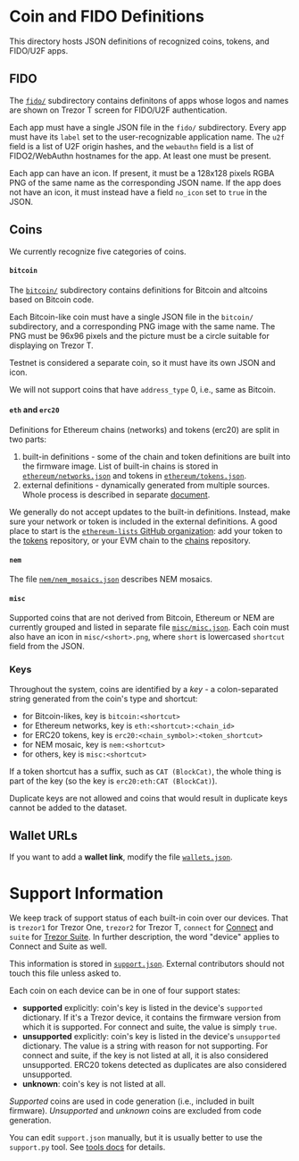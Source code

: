 # Coin and FIDO Definitions

This directory hosts JSON definitions of recognized coins, tokens, and FIDO/U2F apps.

## FIDO

The [`fido/`](fido) subdirectory contains definitons of apps whose logos and
names are shown on Trezor T screen for FIDO/U2F authentication.

Each app must have a single JSON file in the `fido/` subdirectory. Every app must have
its `label` set to the user-recognizable application name. The `u2f` field is a list of
U2F origin hashes, and the `webauthn` field is a list of FIDO2/WebAuthn hostnames for
the app. At least one must be present.

Each app can have an icon. If present, it must be a 128x128 pixels RGBA PNG of the same
name as the corresponding JSON name. If the app does not have an icon, it must instead
have a field `no_icon` set to `true` in the JSON.

## Coins

We currently recognize five categories of coins.

#### `bitcoin`

The [`bitcoin/`](bitcoin) subdirectory contains definitions for Bitcoin and altcoins
based on Bitcoin code.

Each Bitcoin-like coin must have a single JSON file in the `bitcoin/` subdirectory,
and a corresponding PNG image with the same name. The PNG must be 96x96 pixels and
the picture must be a circle suitable for displaying on Trezor T.

Testnet is considered a separate coin, so it must have its own JSON and icon.

We will not support coins that have `address_type` 0, i.e., same as Bitcoin.

#### `eth` and `erc20`

Definitions for Ethereum chains (networks) and tokens (erc20) are split in two parts:

1. built-in definitions - some of the chain and token definitions are built into the firmware
   image. List of built-in chains is stored in [`ethereum/networks.json`](ethereum/networks.json)
   and tokens in [`ethereum/tokens.json`](ethereum/tokens.json).
2. external definitions - dynamically generated from multiple sources. Whole process is
   described in separate
   [document](https://docs.trezor.io/trezor-firmware/common/ethereum-definitions.html).

We generally do not accept updates to the built-in definitions. Instead, make sure your
network or token is included in the external definitions. A good place to start is the
[`ethereum-lists` GitHub organization](https://gitub.com/ethereum-lists): add your token
to the [tokens](https://github.com/ethereum-lists/tokens) repository, or your EVM chain to the
[chains](https://github.com/ethereum-lists/chains) repository.

#### `nem`

The file [`nem/nem_mosaics.json`](nem/nem_mosaics.json) describes NEM mosaics.

#### `misc`

Supported coins that are not derived from Bitcoin, Ethereum or NEM are currently grouped
and listed in separate file [`misc/misc.json`](misc/misc.json). Each coin must also have
an icon in `misc/<short>.png`, where `short` is lowercased `shortcut` field from the JSON.

### Keys

Throughout the system, coins are identified by a _key_ - a colon-separated string
generated from the coin's type and shortcut:

* for Bitcoin-likes, key is `bitcoin:<shortcut>`
* for Ethereum networks, key is `eth:<shortcut>:<chain_id>`
* for ERC20 tokens, key is `erc20:<chain_symbol>:<token_shortcut>`
* for NEM mosaic, key is `nem:<shortcut>`
* for others, key is `misc:<shortcut>`

If a token shortcut has a suffix, such as `CAT (BlockCat)`, the whole thing is part
of the key (so the key is `erc20:eth:CAT (BlockCat)`).

Duplicate keys are not allowed and coins that would result in duplicate keys cannot be
added to the dataset.



## Wallet URLs

If you want to add a **wallet link**, modify the file [`wallets.json`](wallets.json).

# Support Information

We keep track of support status of each built-in coin over our devices. That is
`trezor1` for Trezor One, `trezor2` for Trezor T, `connect` for [Connect](https://github.com/trezor/connect)
and `suite` for [Trezor Suite](https://suite.trezor.io/). In further description, the word "device"
applies to Connect and Suite as well.

This information is stored in [`support.json`](support.json).
External contributors should not touch this file unless asked to.

Each coin on each device can be in one of four support states:

* **supported** explicitly: coin's key is listed in the device's `supported`
  dictionary. If it's a Trezor device, it contains the firmware version from which
  it is supported. For connect and suite, the value is simply `true`.
* **unsupported** explicitly: coin's key is listed in the device's `unsupported`
  dictionary. The value is a string with reason for not supporting.
  For connect and suite, if the key is not listed at all, it is also considered unsupported.
  ERC20 tokens detected as duplicates are also considered unsupported.
* **unknown**: coin's key is not listed at all.

_Supported_ coins are used in code generation (i.e., included in built firmware).
_Unsupported_ and _unknown_ coins are excluded from code generation.

You can edit `support.json` manually, but it is usually better to use the `support.py` tool.
See [tools docs](../tools) for details.
